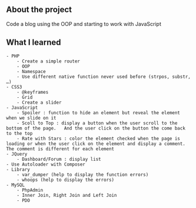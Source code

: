 ## About the project
Code a blog using the OOP and starting to work with JavaScript

## What I learned
    - PHP 
        - Create a simple router
        - OOP
        - Namespace
        - Use different native function never used before (strpos, substr, …)
    - CSS3
        - @keyframes
        - Grid 
        - Create a slider
    - JavaScript
        - Spoiler : function to hide an element but reveal the element when we slide on it
        - Scoll to Top : display a button when the user scroll to the bottom of the page.   And the user click on the button the come back to the top
        - Rate with Stars : color the element checked when the page is loading or when the user click on the element and display a comment. The comment is different for each element
    - JQuery
        - Dashboard/Forum : display list
    - Use Autoloader with Composer
    - Library 
        - var_dumper (help to display the function errors)
        - whoops (help to display the errors)
    - MySQL 
        - PhpAdmin
        - Inner Join, Right Join and Left Join
        - PDO